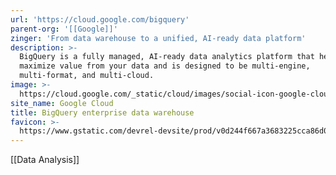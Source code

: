 ```yaml
---
url: 'https://cloud.google.com/bigquery'
parent-org: '[[Google]]'
zinger: 'From data warehouse to a unified, AI-ready data platform'
description: >-
  BigQuery is a fully managed, AI-ready data analytics platform that helps you
  maximize value from your data and is designed to be multi-engine,
  multi-format, and multi-cloud.
image: >-
  https://cloud.google.com/_static/cloud/images/social-icon-google-cloud-1200-630.png
site_name: Google Cloud
title: BigQuery enterprise data warehouse
favicon: >-
  https://www.gstatic.com/devrel-devsite/prod/v0d244f667a3683225cca86d0ecf9b9b81b1e734e55a030bdcd3f3094b835c987/cloud/images/favicons/onecloud/favicon.ico
---
```

[[Data Analysis]]
